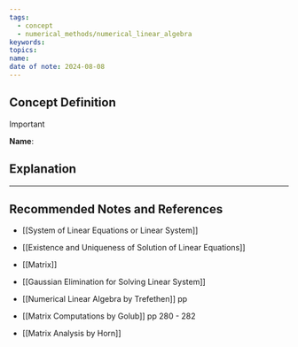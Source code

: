 ```yaml
---
tags:
  - concept
  - numerical_methods/numerical_linear_algebra
keywords: 
topics: 
name: 
date of note: 2024-08-08
---
```


## Concept Definition

>[!important]
>**Name**: 



## Explanation





-----------
##  Recommended Notes and References


- [[System of Linear Equations or Linear System]]
- [[Existence and Uniqueness of Solution of Linear Equations]]


- [[Matrix]]
- [[Gaussian Elimination for Solving Linear System]]


- [[Numerical Linear Algebra by Trefethen]] pp
- [[Matrix Computations by Golub]] pp 280 - 282
- [[Matrix Analysis by Horn]]
